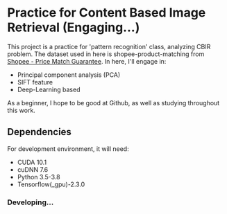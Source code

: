 # Practice for Content Based Image Retrieval (Engaging...)
This project is a practice for 'pattern recognition' class, analyzing CBIR problem.
The dataset used in here is shopee-product-matching from [Shopee - Price Match Guarantee](https://www.kaggle.com/c/shopee-product-matching/overview).
In here, I'll engage in:
* Principal component analysis (PCA)
* SIFT feature
* Deep-Learning based

As a beginner, I hope to be good at Github, as well as studying throughout this work.

## Dependencies
For development environment, it will need:
* CUDA 10.1
* cuDNN 7.6
* Python 3.5-3.8
* Tensorflow(_gpu)-2.3.0


### Developing...
